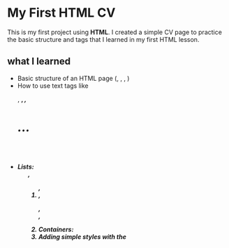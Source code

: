 # My First HTML CV

This is my first project using **HTML**.
I created a simple CV page to practice the basic structure and tags that I learned in my first HTML lesson.

## what I learned 
- Basic structure of an HTML page (<!DOCTYPE html>, <html>, <head>, <body>)
- How to use text tags like <p>, <b>, <em>, <h1>...<h6>
- Lists: <ul>, <ol>, <li>, <dl>, <dt>, <dd>
- Containers: <div>
- Adding simple styles with the <style> tag
- Meta tags: "charset", "description", "keywords"

## How to use 
Just open the file "test.html" in any browser to see the page.

## Future improvements
- Add CSS for better design and colors
- Add more personal information and links 

---

This project is simple, but it is the **first step** in my web development journey.